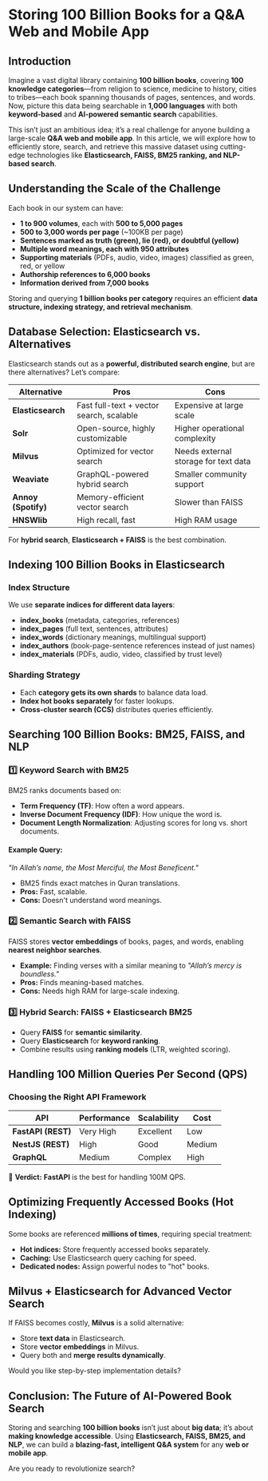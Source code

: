# Storing 100 Billion Books for a Q&A Web and Mobile App

## Introduction
Imagine a vast digital library containing **100 billion books**, covering **100 knowledge categories**—from religion to science, medicine to history, cities to tribes—each book spanning thousands of pages, sentences, and words. Now, picture this data being searchable in **1,000 languages** with both **keyword-based** and **AI-powered semantic search** capabilities.

This isn’t just an ambitious idea; it’s a real challenge for anyone building a large-scale **Q&A web and mobile app**. In this article, we will explore how to efficiently store, search, and retrieve this massive dataset using cutting-edge technologies like **Elasticsearch, FAISS, BM25 ranking, and NLP-based search**.



## **Understanding the Scale of the Challenge**
Each book in our system can have:
- **1 to 900 volumes**, each with **500 to 5,000 pages**
- **500 to 3,000 words per page** (~100KB per page)
- **Sentences marked as truth (green), lie (red), or doubtful (yellow)**
- **Multiple word meanings, each with 950 attributes**
- **Supporting materials** (PDFs, audio, video, images) classified as green, red, or yellow
- **Authorship references to 6,000 books**
- **Information derived from 7,000 books**

Storing and querying **1 billion books per category** requires an efficient **data structure, indexing strategy, and retrieval mechanism**.



## **Database Selection: Elasticsearch vs. Alternatives**
Elasticsearch stands out as a **powerful, distributed search engine**, but are there alternatives? Let’s compare:

| Alternative | Pros | Cons |
|------------|------|------|
| **Elasticsearch** | Fast full-text + vector search, scalable | Expensive at large scale |
| **Solr** | Open-source, highly customizable | Higher operational complexity |
| **Milvus** | Optimized for vector search | Needs external storage for text data |
| **Weaviate** | GraphQL-powered hybrid search | Smaller community support |
| **Annoy (Spotify)** | Memory-efficient vector search | Slower than FAISS |
| **HNSWlib** | High recall, fast | High RAM usage |

For **hybrid search**, **Elasticsearch + FAISS** is the best combination.



## **Indexing 100 Billion Books in Elasticsearch**
### **Index Structure**
We use **separate indices for different data layers**:
- **index_books** (metadata, categories, references)
- **index_pages** (full text, sentences, attributes)
- **index_words** (dictionary meanings, multilingual support)
- **index_authors** (book-page-sentence references instead of just names)
- **index_materials** (PDFs, audio, video, classified by trust level)

### **Sharding Strategy**
- Each **category gets its own shards** to balance data load.
- **Index hot books separately** for faster lookups.
- **Cross-cluster search (CCS)** distributes queries efficiently.



## **Searching 100 Billion Books: BM25, FAISS, and NLP**
### **1️⃣ Keyword Search with BM25**
BM25 ranks documents based on:
- **Term Frequency (TF)**: How often a word appears.
- **Inverse Document Frequency (IDF)**: How unique the word is.
- **Document Length Normalization**: Adjusting scores for long vs. short documents.

#### **Example Query:**
_"In Allah’s name, the Most Merciful, the Most Beneficent."_
- BM25 finds exact matches in Quran translations.
- **Pros:** Fast, scalable.
- **Cons:** Doesn't understand word meanings.

### **2️⃣ Semantic Search with FAISS**
FAISS stores **vector embeddings** of books, pages, and words, enabling **nearest neighbor searches**.
- **Example:** Finding verses with a similar meaning to _"Allah’s mercy is boundless."_
- **Pros:** Finds meaning-based matches.
- **Cons:** Needs high RAM for large-scale indexing.

### **3️⃣ Hybrid Search: FAISS + Elasticsearch BM25**
- Query **FAISS** for **semantic similarity**.
- Query **Elasticsearch** for **keyword ranking**.
- Combine results using **ranking models** (LTR, weighted scoring).



## **Handling 100 Million Queries Per Second (QPS)**
### **Choosing the Right API Framework**
| API | Performance | Scalability | Cost |
|------|------------|------------|------|
| **FastAPI (REST)** | Very High | Excellent | Low |
| **NestJS (REST)** | High | Good | Medium |
| **GraphQL** | Medium | Complex | High |

🔹 **Verdict:** **FastAPI** is the best for handling 100M QPS.



## **Optimizing Frequently Accessed Books (Hot Indexing)**
Some books are referenced **millions of times**, requiring special treatment:
- **Hot indices:** Store frequently accessed books separately.
- **Caching:** Use Elasticsearch query caching for speed.
- **Dedicated nodes:** Assign powerful nodes to "hot" books.



## **Milvus + Elasticsearch for Advanced Vector Search**
If FAISS becomes costly, **Milvus** is a solid alternative:
- Store **text data** in Elasticsearch.
- Store **vector embeddings** in Milvus.
- Query both and **merge results dynamically**.

Would you like step-by-step implementation details?



## **Conclusion: The Future of AI-Powered Book Search**
Storing and searching **100 billion books** isn’t just about **big data**; it’s about **making knowledge accessible**. Using **Elasticsearch, FAISS, BM25, and NLP**, we can build a **blazing-fast, intelligent Q&A system** for any **web or mobile app**.

Are you ready to revolutionize search?


